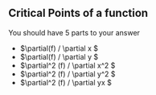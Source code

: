 
## Critical Points of a function

You should have 5 parts to your answer

- $\partial(f) / \partial x $
- $\partial(f) / \partial y  $
- $\partial^2 (f) / \partial x^2 $
- $\partial^2 (f) / \partial y^2 $
- $\partial^2 (f) / \partial yx $

